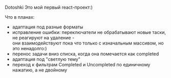 Dotoshki
Это мой первый react-проект:)

Что в планах:
- адаптация под разные форматы
- исправление ошибки: переключатели не обрабатывают новые таски, не реагируют на удаление -  
они взаимодействуют пока что только с изначальным массивом, но это ненадолго:)
- перенос задачи вниз списка, когда она помечается как completed
- адаптация под "светлую тему"
- переход к фильтрам Completed и Uncompleted по единичному нажатию, а не двойному
